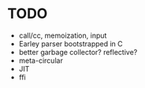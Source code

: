 TODO
====

* call/cc, memoization, input
* Earley parser bootstrapped in C
* better garbage collector? reflective?
* meta-circular
* JIT
* ffi

